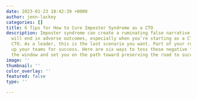 ```yaml
---
date: 2023-01-23 18:42:39 +0000
author: jenn-lackey
categories: []
title: 6 Tips for How to Cure Imposter Syndrome as a CTO
description: Imposter syndrome can create a ruminating false narrative that your efforts
  will end in adverse outcomes, especially when you’re starting as a CTO or fractional
  CTO. As a leader, this is the last scenario you want. Part of your role is to set
  up your teams for success. Here are six ways to toss those negative feelings out
  the window and set you on the path toward preserving the road to success.
image: ''
thumbnail: ''
color_overlay: ''
featured: false
type: ''

---
```


